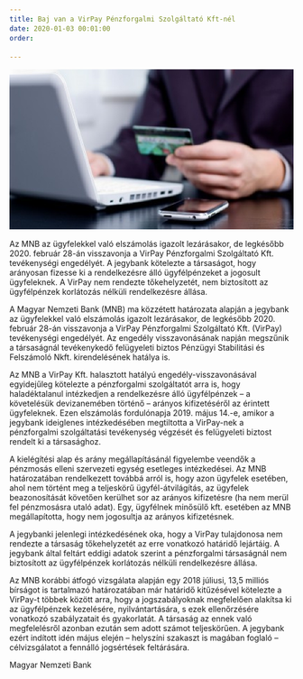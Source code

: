 ```yaml
---
title: Baj van a VirPay Pénzforgalmi Szolgáltató Kft-nél
date: 2020-01-03 00:01:00
order: 

---
```

![](/uploads/94793_copy_1_bankolas.jpg)

Az MNB az ügyfelekkel való elszámolás igazolt lezárásakor, de legkésőbb 2020. február 28-án visszavonja a VirPay Pénzforgalmi Szolgáltató Kft. tevékenységi engedélyét. A jegybank kötelezte a társaságot, hogy arányosan fizesse ki a rendelkezésre álló ügyfélpénzeket a jogosult ügyfeleknek. A VirPay nem rendezte tőkehelyzetét, nem biztosított az ügyfélpénzek korlátozás nélküli rendelkezésre állása.

A Magyar Nemzeti Bank (MNB) ma közzétett határozata alapján a jegybank az ügyfelekkel való elszámolás igazolt lezárásakor, de legkésőbb 2020. február 28-án visszavonja a VirPay Pénzforgalmi Szolgáltató Kft. (VirPay) tevékenységi engedélyét. Az engedély visszavonásának napján megszűnik a társaságnál tevékenykedő felügyeleti biztos Pénzügyi Stabilitási és Felszámoló Nkft. kirendelésének hatálya is.

Az MNB a VirPay Kft. halasztott hatályú engedély-visszavonásával egyidejűleg kötelezte a pénzforgalmi szolgáltatót arra is, hogy haladéktalanul intézkedjen a rendelkezésre álló ügyfélpénzek – a követelésük devizanemében történő – arányos kifizetéséről az érintett ügyfeleknek. Ezen elszámolás fordulónapja 2019. május 14.-e, amikor a jegybank ideiglenes intézkedésében megtiltotta a VirPay-nek a pénzforgalmi szolgáltatási tevékenység végzését és felügyeleti biztost rendelt ki a társasághoz.

A kielégítési alap és arány megállapításánál figyelembe veendők a pénzmosás elleni szervezeti egység esetleges intézkedései. Az MNB határozatában rendelkezett továbbá arról is, hogy azon ügyfelek esetében, ahol nem történt meg a teljeskörű ügyfél-átvilágítás, az ügyfelek beazonosítását követően kerülhet sor az arányos kifizetésre (ha nem merül fel pénzmosásra utaló adat). Egy, ügyfélnek minősülő kft. esetében az MNB megállapította, hogy nem jogosultja az arányos kifizetésnek.

A jegybanki jelenlegi intézkedésének oka, hogy a VirPay tulajdonosa nem rendezte a társaság tőkehelyzetét az erre vonatkozó határidő lejártáig. A jegybank által feltárt eddigi adatok szerint a pénzforgalmi társaságnál nem biztosított az ügyfélpénzek korlátozás nélküli rendelkezésre állása.

Az MNB korábbi átfogó vizsgálata alapján egy 2018 júliusi, 13,5 milliós bírságot is tartalmazó határozatában már határidő kitűzésével kötelezte a VirPay-t többek között arra, hogy a jogszabályoknak megfelelően alakítsa ki az ügyfélpénzek kezelésére, nyilvántartására, s ezek ellenőrzésére vonatkozó szabályzatait és gyakorlatát. A társaság az ennek való megfelelésről azonban ezután sem adott számot teljeskörűen. A jegybank ezért indított idén május elején – helyszíni szakaszt is magában foglaló – célvizsgálatot a fennálló jogsértések feltárására.

Magyar Nemzeti Bank